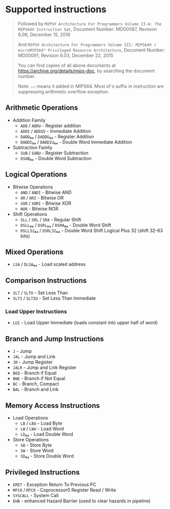 # Supported instructions

> Followed by `MIPS® Architecture For Programmers Volume II-A: The MIPS64® Instruction Set`, Document Number: MD00087, Revision 6.06, December 15, 2016
> 
> And `MIPS® Architecture For Programmers Volume III: MIPS64® / microMIPS64™ Privileged Resource Architecture`, Document Number: MD00091, Revision 6.03, December 22, 2015
>
> You can find copies of all above documents at <https://archive.org/details/mips-doc>, by searching the document number.
>
> Note: `₆₄` means it added in MIPS64. Most of `U` suffix in instruction are suppressing arithmetic overflow exception.

## Arithmetic Operations

- Addition Family
  - `ADD` / `ADDU` - Register addition
  - `ADDI` / `ADDIU` - Immediate Addition
  - `DADD`₆₄ / `DADDU`₆₄ - Register Addition
  - `DADDI`₆₄ / `DADDIU`₆₄ - Double Word Immediate Addition
- Subtraction Family
  - `SUB` / `SUBU` - Register Subtraction
  - `DSUB`₆₄ - Double Word Subtraction

## Logical Operations

- Bitwise Operations
  - `AND` / `ANDI` - Bitwise AND
  - `OR` / `ORI` - Bitwise OR
  - `XOR` / `XORI` - Bitwise XOR
  - `NOR` - Bitwise NOR
- Shift Operations
  - `SLL` / `SRL` / `SRA` - Regular Shift
  - `DSLL`₆₄ / `DSRL`₆₄ / `DSRA`₆₄ - Double Word Shift
  - `DSLL32`₆₄ / `DSRL32`₆₄ - Double Word Shift Logical Plus 32 (shift 32-63 bits)

## Mixed Operations

- `LSA` / `DLSA`₆₄ - Load scaled address

## Comparison Instructions

- `SLT` / `SLTU` - Set Less Than
- `SLTI` / `SLTIU` - Set Less Than Immediate

### Load Upper Instructions

- `LUI` - Load Upper Immediate (loads constant into upper half of word)

## Branch and Jump Instructions

- `J` - Jump
- `JAL` - Jump and Link
- `JR` - Jump Register
- `JALR` - Jump and Link Register
- `BEQ` - Branch if Equal
- `BNE` - Branch if Not Equal
- `BC` - Branch, Compact
- `BAL` - Branch and Link

## Memory Access Instructions

- Load Operations
  - `LB` / `LBU` - Load Byte
  - `LW` / `LWU` - Load Word
  - `LD`₆₄ - Load Double Word
- Store Operations
  - `SB` - Store Byte
  - `SW` - Store Word
  - `SD`₆₄ - Store Double Word

## Privileged Instructions

- `ERET` - Exception Return To Previous PC
- `MFC0` / `MTC0` - Coprocessor0 Register Read / Write
- `SYSCALL` - System Call
- `EHB` - enhanced Hazard Barrier (used to clear hazards in pipeline)
